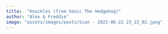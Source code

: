 ```yaml
---
title:  "Knuckles (from Sonic The Hedgehog)"
author: "Alex & Freddie"
image: "assets/images/posts/Scan - 2022-06-22 23_22_02.jpeg"
---
```

